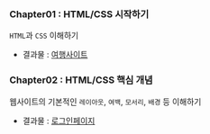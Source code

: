 <h3>Chapter01 : HTML/CSS 시작하기</h3>

`HTML`과 `CSS` 이해하기

- 결과물 : [여행사이트](https://sincerity.tistory.com/74)


<h3>Chapter02 : HTML/CSS 핵심 개념</h3>

웹사이트의 기본적인 `레이아웃`, `여백`, `모서리`, `배경` 등 이해하기

- 결과물 : [로그인페이지](https://sincerity.tistory.com/77)
